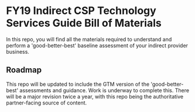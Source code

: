 # FY19 Indirect CSP Technology Services Guide Bill of Materials

In this repo, you will find all the materials required to understand and perform a 'good-better-best' baseline assessment of your indirect provider business.

## Roadmap

This repo will be updated to include the GTM version of the 'good-better-best' assessments and guidance. Work is underway to complete this. There will be a major revision twice a year, with this repo being the authoritative partner-facing source of content.
